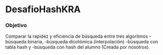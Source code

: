 # DesafioHashKRA

### Objetivo
Comparar la rapidez y eficiencia de búsqueda entre tres algoritmos
-búsqueda binaria, 
-búsqueda dicotómica (interpolación)
-búsqueda con tabla hash y 
-búsqueda con hash del alumno (Creada por nosotros).
